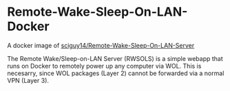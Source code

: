 # Remote-Wake-Sleep-On-LAN-Docker
A docker image of [sciguy14/Remote-Wake-Sleep-On-LAN-Server](https://github.com/sciguy14/Remote-Wake-Sleep-On-LAN-Server)

The Remote Wake/Sleep-on-LAN Server (RWSOLS) is a simple webapp that runs on Docker to remotely power up any computer via WOL. This is necesarry, since WOL packages (Layer 2) cannot be forwarded via a normal VPN (Layer 3).

